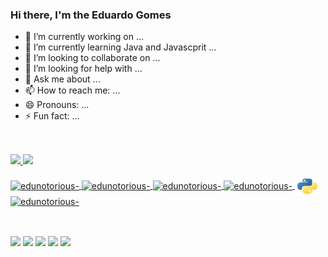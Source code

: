### Hi there, I'm the Eduardo Gomes

- 🔭 I’m currently working on ...
- 🌱 I’m currently learning Java and Javascprit ...
- 👯 I’m looking to collaborate on ...
- 🤔 I’m looking for help with ...
- 💬 Ask me about ...
- 📫 How to reach me: ...
- 😄 Pronouns: ...
- ⚡ Fun fact: ...

##

<div style="display: inline_block"><br>
  <a href="https://github.com/edunotorious">
  <img src="https://github-readme-stats.vercel.app/api?username=edunotorious&show_icons=true&theme=merko&include_all_commits=true&count_private=true"/>
  <img src="https://github-readme-stats.vercel.app/api/top-langs/?username=edunotorious&layout=compact&langs_count=7&theme=merko"/>
</div>

<div style="display: inline_block"><br>
  <img align="center" alt="edunotorious-" height="30" width="40" src="https://cdn.jsdelivr.net/gh/devicons/devicon/icons/html5/html5-original.svg">
  <img align="center" alt="edunotorious-" height="30" width="40" src="https://cdn.jsdelivr.net/gh/devicons/devicon/icons/css3/css3-original.svg">
  <img align="center" alt="edunotorious-" height="30" width="40" src="https://cdn.jsdelivr.net/gh/devicons/devicon/icons/javascript/javascript-original.svg">
  <img align="center" alt="edunotorious-" height="30" width="40" src="https://cdn.jsdelivr.net/gh/devicons/devicon/icons/java/java-original.svg">
  <img align="center" alt="Rafa-Python" height="30" width="40" src="https://raw.githubusercontent.com/devicons/devicon/master/icons/python/python-original.svg">
  <img align="center" alt="edunotorious-" height="30" width="40" src="https://cdn.jsdelivr.net/gh/devicons/devicon/icons/linux/linux-original.svg">
</div>

##

<div><br>
  <a href="https://www.youtube.com/" target="_blank"><img src="https://img.shields.io/badge/YouTube-528e6b?style=for-the-badge&logo=youtube&logoColor=white" target="_blank"></a>
  <a href="https://instagram.com/edunotorious" target="_blank"><img src="https://img.shields.io/badge/-Instagram-528e6b?style=for-the-badge&logo=instagram&logoColor=white" target="_blank"></a>
 <a href="https://discord.gg/" target="_blank"><img src="https://img.shields.io/badge/Discord-528e6b?style=for-the-badge&logo=discord&logoColor=white" target="_blank"></a>
  <a href = "mailto:eduardogomespinho@gmail.com"><img src="https://img.shields.io/badge/-Gmail-528e6b?style=for-the-badge&logo=gmail&logoColor=white" target="_blank"></a>
  <a href="https://www.linkedin.com/in/eduardo-gomes-491755191/" target="_blank"><img src="https://img.shields.io/badge/-LinkedIn-528e6b?style=for-the-badge&logo=linkedin&logoColor=white" target="_blank"></a> 
</div>
